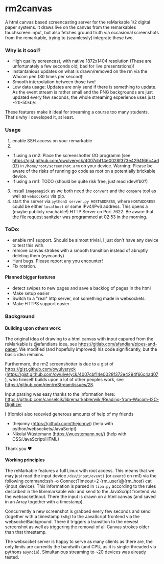 # rm2canvas
A html canvas based screencasting server for the reMarkable 1/2 digital paper systems.
It draws live on the canvas from the remarkables touchscreen input, but also fetches ground truth via occasional screenshots from the remarkable, trying to (seamlessly) integrate these two.


### Why is it cool?
- High quality screencast, with native 1872x1404 resolution (These are unfortunately a few seconds old, bad for live presentations)!
- Instantanious updates on what is drawn/removed on the rm via the Wacom pen (30 times per second)!
- Smooth interpolation between those two!
- Low data usage: Updates are only send if there is something to update. As the event stream is rather small and the PNG backgrounds are just updated every few seconds, the whole streaming experience uses just ~20-50kb/s.

These features make it ideal for streaming a course too many students. That's why I developed it, at least.

### Usage
1) enable SSH access on your remarkable
2)
  - If using a rm2: Place the screenshotter GO programm (see https://gist.github.com/owulveryck/4007cbf14e0028f373e4294f66c4ad07) in `/home/root/screenshot.arm` on your device. Warning: Please be aware of the risks of running go code as root on a potentially brickable device.
  - If using a rm1: TODO (should be quite risk free, just read /dev/fb0?)
3) Install `imagemagick` as we both need the `convert` and the `compare` tool as well as `websockets` via pip.
4) start the server via `python3 server.py HOSTADDRESS`, where `HOSTADDRESS` could be either `localhost` or some IPv4/IPv6 address. This opens a (maybe publicly reachable!) HTTP Server on Port 7622. Be aware that the file request sanitzier was programmed at 02:53 in the morning.




### ToDo:
- enable rm1 support. Should be almost trivial, I just don't have any device to test this with.
- remove canvas strokes with a smooth transition instead of abruptly deleting them (eyecandy)
- Hunt bugs. Please report any you encounter!
- Fix rotation.

#### Planned bigger features
- detect swipes to new pages and save a backlog of pages in the html
- Make setup easier
- Switch to a "real" http server, not something made in websockets. 
- Make HTTPS support easier


### Background

#### Building upon others work:
The original idea of drawing to a html canvas with input capured from the reMarkable is @afandians idea, see https://gitlab.com/afandian/pipes-and-paper.
We modified (and hopefully improved) his code significantly, but the basic idea remains.

Furthermore, the rm2 screenshotter is due to a gist of https://gist.github.com/owulveryck (https://gist.github.com/owulveryck/4007cbf14e0028f373e4294f66c4ad07),
who himself builds upon a lot of other peoples work, see https://github.com/rien/reStream/issues/28.

Input parsing was easy thanks to the information here: https://github.com/canselcik/libremarkable/wiki/Reading-from-Wacom-I2C-Digitizer

I (flomlo) also recevied generous amounts of help of my friends
- thejonny (https://github.com/thejonny/)  (help with python/websockets/JavaScript)
- Nikolai Wüstemann (https://wuestemann.net/) (help with CSS/JavaScript/HTML)

Thank you ♥


#### Working principles
The reMarkable features a full Linux with root access. This means that we may just read the input device `/dev/input/event1` (or `event0` on rm1) via 
the following command:ssh -o ConnectTimeout=2 {rm_user}@{rm_host} cat {input_device}. This information is parsed in `tipa.py` according to the rules described in the libremarkable wiki and send to the JavaScript frontend via the websocketInput. 
There the input is drawn on a html canvas (and saved in an Array together with a timestamp).

Concurrently a new screenshot is grabbed every few seconds and send (together with a timestamp `tsBg`) to the JavaScript frontend via the websocketBackground. There it triggers a transition to the newest screenshot as well as triggering the removal of all Canvas strokes older than that timestamp.


The websocket server is happy to serve as many clients as there are, the only limits are currently the bandwith (and CPU, as it is single-threaded via pythons `asyncio`).
Simultanious streaming to ~20 devices was already tested.





